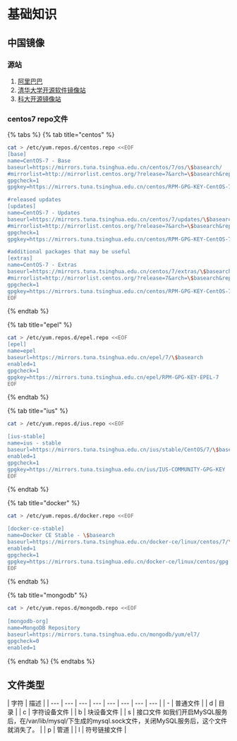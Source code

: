 # 基础知识

## 中国镜像

### 源站

1. [阿里巴巴](https://opsx.alibaba.com/mirror)
2. [清华大学开源软件镜像站](https://mirrors.tuna.tsinghua.edu.cn/)
3. [科大开源镜像站](http://mirrors.ustc.edu.cn/)

### centos7 repo文件

{% tabs %}
{% tab title="centos" %}
```bash
cat > /etc/yum.repos.d/centos.repo <<EOF
[base]
name=CentOS-7 - Base
baseurl=https://mirrors.tuna.tsinghua.edu.cn/centos/7/os/\$basearch/
#mirrorlist=http://mirrorlist.centos.org/?release=7&arch=\$basearch&repo=os
gpgcheck=1
gpgkey=https://mirrors.tuna.tsinghua.edu.cn/centos/RPM-GPG-KEY-CentOS-7

#released updates
[updates]
name=CentOS-7 - Updates
baseurl=https://mirrors.tuna.tsinghua.edu.cn/centos/7/updates/\$basearch/
#mirrorlist=http://mirrorlist.centos.org/?release=7&arch=\$basearch&repo=updates
gpgcheck=1
gpgkey=https://mirrors.tuna.tsinghua.edu.cn/centos/RPM-GPG-KEY-CentOS-7

#additional packages that may be useful
[extras]
name=CentOS-7 - Extras
baseurl=https://mirrors.tuna.tsinghua.edu.cn/centos/7/extras/\$basearch/
#mirrorlist=http://mirrorlist.centos.org/?release=7&arch=\$basearch&repo=extras
gpgcheck=1
gpgkey=https://mirrors.tuna.tsinghua.edu.cn/centos/RPM-GPG-KEY-CentOS-7
EOF
```
{% endtab %}

{% tab title="epel" %}
```bash
cat > /etc/yum.repos.d/epel.repo <<EOF
[epel]
name=epel
baseurl=https://mirrors.tuna.tsinghua.edu.cn/epel/7/\$basearch
enabled=1
gpgcheck=1
gpgkey=https://mirrors.tuna.tsinghua.edu.cn/epel/RPM-GPG-KEY-EPEL-7
EOF
```
{% endtab %}

{% tab title="ius" %}
```bash
cat > /etc/yum.repos.d/ius.repo <<EOF

[ius-stable]
name=ius - stable
baseurl=https://mirrors.tuna.tsinghua.edu.cn/ius/stable/CentOS/7/\$basearch
enabled=1
gpgcheck=1
gpgkey=https://mirrors.tuna.tsinghua.edu.cn/ius/IUS-COMMUNITY-GPG-KEY
EOF
```
{% endtab %}

{% tab title="docker" %}
```bash
cat > /etc/yum.repos.d/docker.repo <<EOF

[docker-ce-stable]
name=Docker CE Stable - \$basearch
baseurl=https://mirrors.tuna.tsinghua.edu.cn/docker-ce/linux/centos/7/\$basearch/stable
enabled=1
gpgcheck=1
gpgkey=https://mirrors.tuna.tsinghua.edu.cn/docker-ce/linux/centos/gpg
EOF
```
{% endtab %}

{% tab title="mongodb" %}
```bash
cat > /etc/yum.repos.d/mongodb.repo <<EOF
​
[mongodb-org]
name=MongoDB Repository
baseurl=https://mirrors.tuna.tsinghua.edu.cn/mongodb/yum/el7/
gpgcheck=0
enabled=1
```
{% endtab %}
{% endtabs %}

## 文件类型

| 字符 | 描述 |
| --- | --- | --- | --- | --- | --- | --- | --- |
| - | 普通文件 |
| d | 目录 |
| c | 字符设备文件 |
| b | 块设备文件 |
| s | 接口文件 如我们开启MySQL服务后，在/var/lib/mysql/下生成的mysql.sock文件，关闭MySQL服务后，这个文件就消失了。 |
| p | 管道 |
| l | 符号链接文件 |



